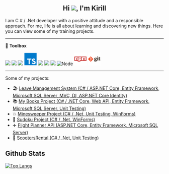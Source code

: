 <h2 align="center">Hi <img src="https://github.com/blackcater/blackcater/raw/main/images/Hi.gif" height="32" />, I'm Kirill </h2>

I am C # / .Net developer with a positive attitude and a responsible approach. For me, life is all about learning and discovering new things. Here you can view some of my training projects.

---

🧰 **Toolbox**

<img src="https://cdn.jsdelivr.net/gh/devicons/devicon/icons/csharp/csharp-original.svg" width="40px"/> <img src="https://cdn.jsdelivr.net/gh/devicons/devicon/icons/dotnetcore/dotnetcore-original.svg" width="40px"/> <img src="https://cdn.jsdelivr.net/gh/devicons/devicon/icons/javascript/javascript-original.svg" width="40px"/> <img src="https://github.com/devicons/devicon/blob/master/icons/typescript/typescript-plain.svg" alt="TS" width="40"/> <img src="https://cdn.jsdelivr.net/gh/devicons/devicon/icons/html5/html5-original.svg" width="40px"/> <img src="https://cdn.jsdelivr.net/gh/devicons/devicon/icons/css3/css3-original.svg" width="40px"/> <img src="https://avatars.githubusercontent.com/u/139426?v=4" width="40px"/> <img src="https://cdn.worldvectorlogo.com/logos/nodejs-1.svg" alt="Node" width="50" height="40"> <img src="https://github.com/devicons/devicon/blob/master/icons/npm/npm-original-wordmark.svg" alt="npm" width="40"> <img src="https://github.com/devicons/devicon/blob/master/icons/git/git-original-wordmark.svg" alt="Git" width="40">

---

Some of my projects:
- 🏖️ [Leave Management System (C# / ASP.NET Core, Entity Framework, Microsoft SQL Server, MVC, DI, ASP.NET Core Identity)](https://github.com/KirillTopchy/LeaveManagementNet6WebProject)
- 📚 [My Books Project (C# / .NET Core, Web API, Entity Framework, Microsoft SQL Server, Unit Testing)](https://github.com/KirillTopchy/NetCoreWebApiMyBooks)
- 💥 [Minesweeper Project (C# / .Net, Unit Testing, WinForms)](https://github.com/KirillTopchy/c-sharp-syllabus-KirillTopchy/tree/main/csharp-basics/exercises/MiniProjects/Minesweeper)
- 🔢 [Sudoku Project (C# / .Net, WinForms)](https://github.com/KirillTopchy/SudokuProject)
- ✈️ [Flight Planner API (ASP.NET Core, Entity Framework, Microsoft SQL Server)](https://github.com/KirillTopchy/FlightPlanner)
- 🚧 [ScootersRental (C# / .Net, Unit Testing)](https://github.com/KirillTopchy/ScooterRentalService)

## Github Stats
[![Top Langs](https://github-readme-stats.vercel.app/api/top-langs/?username=KirillTopchy&hide_title=true&layout=compact)](https://github.com/KirillTopchy?tab=repositories)

<!--

Here are some ideas to get you started:

- 🔭 I’m currently working on ...
- 🌱 I’m currently learning ...
- 👯 I’m looking to collaborate on ...
- 🤔 I’m looking for help with ...
- 💬 Ask me about ...
- 📫 How to reach me: ...
- 😄 Pronouns: ...
- ⚡ Fun fact: ...
🛴
-->
